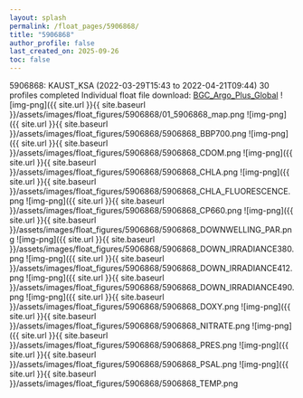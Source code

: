 ```yaml
---
layout: splash
permalink: /float_pages/5906868/
title: "5906868"
author_profile: false
last_created_on: 2025-09-26
toc: false
---
```

 
5906868: KAUST_KSA (2022-03-29T15:43 to 2022-04-21T09:44)
30 profiles completed
Individual float file download: [BGC_Argo_Plus_Global](https://ftp.soest.hawaii.edu/bgc_argo_plus/Individual_Floats/outliers_removed/5906868_Sprof_processed.nc)
![img-png]({{ site.url }}{{ site.baseurl }}/assets/images/float_figures/5906868/01_5906868_map.png
![img-png]({{ site.url }}{{ site.baseurl }}/assets/images/float_figures/5906868/5906868_BBP700.png
![img-png]({{ site.url }}{{ site.baseurl }}/assets/images/float_figures/5906868/5906868_CDOM.png
![img-png]({{ site.url }}{{ site.baseurl }}/assets/images/float_figures/5906868/5906868_CHLA.png
![img-png]({{ site.url }}{{ site.baseurl }}/assets/images/float_figures/5906868/5906868_CHLA_FLUORESCENCE.png
![img-png]({{ site.url }}{{ site.baseurl }}/assets/images/float_figures/5906868/5906868_CP660.png
![img-png]({{ site.url }}{{ site.baseurl }}/assets/images/float_figures/5906868/5906868_DOWNWELLING_PAR.png
![img-png]({{ site.url }}{{ site.baseurl }}/assets/images/float_figures/5906868/5906868_DOWN_IRRADIANCE380.png
![img-png]({{ site.url }}{{ site.baseurl }}/assets/images/float_figures/5906868/5906868_DOWN_IRRADIANCE412.png
![img-png]({{ site.url }}{{ site.baseurl }}/assets/images/float_figures/5906868/5906868_DOWN_IRRADIANCE490.png
![img-png]({{ site.url }}{{ site.baseurl }}/assets/images/float_figures/5906868/5906868_DOXY.png
![img-png]({{ site.url }}{{ site.baseurl }}/assets/images/float_figures/5906868/5906868_NITRATE.png
![img-png]({{ site.url }}{{ site.baseurl }}/assets/images/float_figures/5906868/5906868_PRES.png
![img-png]({{ site.url }}{{ site.baseurl }}/assets/images/float_figures/5906868/5906868_PSAL.png
![img-png]({{ site.url }}{{ site.baseurl }}/assets/images/float_figures/5906868/5906868_TEMP.png
